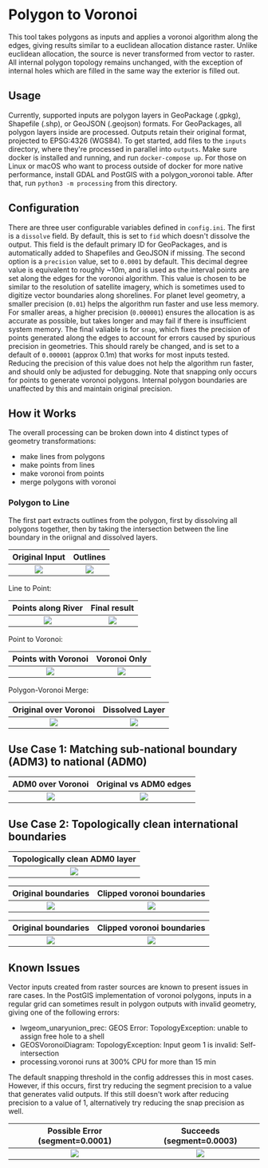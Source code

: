 # Polygon to Voronoi

This tool takes polygons as inputs and applies a voronoi algorithm along the edges, giving results similar to a euclidean allocation distance raster. Unlike euclidean allocation, the source is never transformed from vector to raster. All internal polygon topology remains unchanged, with the exception of internal holes which are filled in the same way the exterior is filled out.

## Usage

Currently, supported inputs are polygon layers in GeoPackage (.gpkg), Shapefile (.shp), or GeoJSON (.geojson) formats. For GeoPackages, all polygon layers inside are processed. Outputs retain their original format, projected to EPSG:4326 (WGS84). To get started, add files to the `inputs` directory, where they're processed in parallel into `outputs`. Make sure docker is installed and running, and run `docker-compose up`. For those on Linux or macOS who want to process outside of docker for more native performance, install GDAL and PostGIS with a polygon_voronoi table. After that, run `python3 -m processing` from this directory.

## Configuration

There are three user configurable variables defined in `config.ini`. The first is a `dissolve` field. By default, this is set to `fid` which doesn't dissolve the output. This field is the default primary ID for GeoPackages, and is automatically added to Shapefiles and GeoJSON if missing. The second option is a `precision` value, set to `0.0001` by default. This decimal degree value is equivalent to roughly ~10m, and is used as the interval points are set along the edges for the voronoi algorithm. This value is chosen to be similar to the resolution of satellite imagery, which is sometimes used to digitize vector boundaries along shorelines. For planet level geometry, a smaller precision (`0.01`) helps the algorithm run faster and use less memory. For smaller areas, a higher precision (`0.000001`) ensures the allocation is as accurate as possible, but takes longer and may fail if there is insufficient system memory. The final valiable is for `snap`, which fixes the precision of points generated along the edges to account for errors caused by spurious precision in geometries. This should rarely be changed, and is set to a default of `0.000001` (approx 0.1m) that works for most inputs tested. Reducing the precision of this value does not help the algorithm run faster, and should only be adjusted for debugging. Note that snapping only occurs for points to generate voronoi polygons. Internal polygon boundaries are unaffected by this and maintain original precision.

## How it Works

The overall processing can be broken down into 4 distinct types of geometry transformations:

- make lines from polygons
- make points from lines
- make voronoi from points
- merge polygons with voronoi

### Polygon to Line

The first part extracts outlines from the polygon, first by dissolving all polygons together, then by taking the intersection between the line boundary in the oriignal and dissolved layers.

|   Original Input    |      Outlines       |
| :-----------------: | :-----------------: |
| ![](img/tza_01.png) | ![](img/tza_02.png) |

Line to Point:

| Points along River  |    Final result     |
| :-----------------: | :-----------------: |
| ![](img/tza_03.png) | ![](img/tza_04.png) |

Point to Voronoi:

| Points with Voronoi |    Voronoi Only     |
| :-----------------: | :-----------------: |
| ![](img/tza_05.png) | ![](img/tza_06.png) |

Polygon-Voronoi Merge:

| Original over Voronoi |   Dissolved Layer   |
| :-------------------: | :-----------------: |
|  ![](img/tza_07.png)  | ![](img/tza_08.png) |

## Use Case 1: Matching sub-national boundary (ADM3) to national (ADM0)

|  ADM0 over Voronoi  | Original vs ADM0 edges |
| :-----------------: | :--------------------: |
| ![](img/tza_09.png) |  ![](img/tza_10.png)   |

## Use Case 2: Topologically clean international boundaries

| Topologically clean ADM0 layer |
| :----------------------------: |
|      ![](img/tri_00.png)       |

| Original boundaries | Clipped voronoi boundaries |
| :-----------------: | :------------------------: |
| ![](img/tri_01.png) |    ![](img/tri_02.png)     |

| Original boundaries | Clipped voronoi boundaries |
| :-----------------: | :------------------------: |
| ![](img/tri_03.png) |    ![](img/tri_04.png)     |

## Known Issues

Vector inputs created from raster sources are known to present issues in rare cases. In the PostGIS implementation of voronoi polygons, inputs in a regular grid can sometimes result in polygon outputs with invalid geometry, giving one of the following errors:

- lwgeom_unaryunion_prec: GEOS Error: TopologyException: unable to assign free hole to a shell
- GEOSVoronoiDiagram: TopologyException: Input geom 1 is invalid: Self-intersection
- processing.voronoi runs at 300% CPU for more than 15 min

The default snapping threshold in the config addresses this in most cases. However, if this occurs, first try reducing the segment precision to a value that generates valid outputs. If this still doesn't work after reducing precision to a value of 1, alternatively try reducing the snap precision as well.

| Possible Error (segment=0.0001) | Succeeds (segment=0.0003) |
| :-----------------------------: | :-----------------------: |
|       ![](img/err_01.png)       |    ![](img/err_02.png)    |
